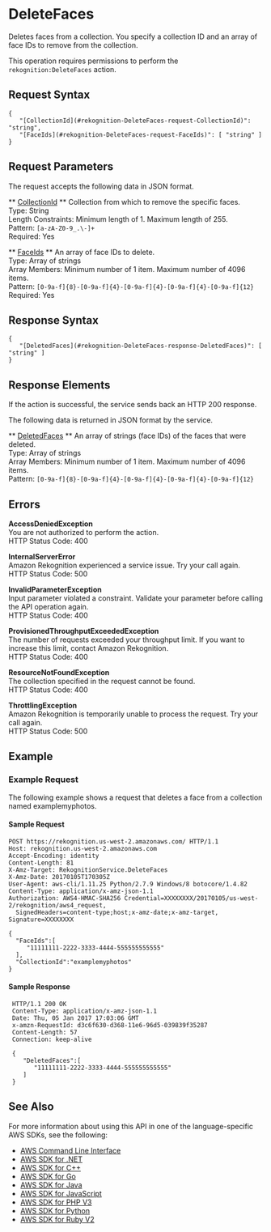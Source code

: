 # DeleteFaces<a name="API_DeleteFaces"></a>

Deletes faces from a collection\. You specify a collection ID and an array of face IDs to remove from the collection\.

This operation requires permissions to perform the `rekognition:DeleteFaces` action\.

## Request Syntax<a name="API_DeleteFaces_RequestSyntax"></a>

```
{
   "[CollectionId](#rekognition-DeleteFaces-request-CollectionId)": "string",
   "[FaceIds](#rekognition-DeleteFaces-request-FaceIds)": [ "string" ]
}
```

## Request Parameters<a name="API_DeleteFaces_RequestParameters"></a>

The request accepts the following data in JSON format\.

 ** [CollectionId](#API_DeleteFaces_RequestSyntax) **   <a name="rekognition-DeleteFaces-request-CollectionId"></a>
Collection from which to remove the specific faces\.  
Type: String  
Length Constraints: Minimum length of 1\. Maximum length of 255\.  
Pattern: `[a-zA-Z0-9_.\-]+`   
Required: Yes

 ** [FaceIds](#API_DeleteFaces_RequestSyntax) **   <a name="rekognition-DeleteFaces-request-FaceIds"></a>
An array of face IDs to delete\.  
Type: Array of strings  
Array Members: Minimum number of 1 item\. Maximum number of 4096 items\.  
Pattern: `[0-9a-f]{8}-[0-9a-f]{4}-[0-9a-f]{4}-[0-9a-f]{4}-[0-9a-f]{12}`   
Required: Yes

## Response Syntax<a name="API_DeleteFaces_ResponseSyntax"></a>

```
{
   "[DeletedFaces](#rekognition-DeleteFaces-response-DeletedFaces)": [ "string" ]
}
```

## Response Elements<a name="API_DeleteFaces_ResponseElements"></a>

If the action is successful, the service sends back an HTTP 200 response\.

The following data is returned in JSON format by the service\.

 ** [DeletedFaces](#API_DeleteFaces_ResponseSyntax) **   <a name="rekognition-DeleteFaces-response-DeletedFaces"></a>
An array of strings \(face IDs\) of the faces that were deleted\.  
Type: Array of strings  
Array Members: Minimum number of 1 item\. Maximum number of 4096 items\.  
Pattern: `[0-9a-f]{8}-[0-9a-f]{4}-[0-9a-f]{4}-[0-9a-f]{4}-[0-9a-f]{12}` 

## Errors<a name="API_DeleteFaces_Errors"></a>

 **AccessDeniedException**   
You are not authorized to perform the action\.  
HTTP Status Code: 400

 **InternalServerError**   
Amazon Rekognition experienced a service issue\. Try your call again\.  
HTTP Status Code: 500

 **InvalidParameterException**   
Input parameter violated a constraint\. Validate your parameter before calling the API operation again\.  
HTTP Status Code: 400

 **ProvisionedThroughputExceededException**   
The number of requests exceeded your throughput limit\. If you want to increase this limit, contact Amazon Rekognition\.  
HTTP Status Code: 400

 **ResourceNotFoundException**   
The collection specified in the request cannot be found\.  
HTTP Status Code: 400

 **ThrottlingException**   
Amazon Rekognition is temporarily unable to process the request\. Try your call again\.  
HTTP Status Code: 500

## Example<a name="API_DeleteFaces_Examples"></a>

### Example Request<a name="API_DeleteFaces_Example_1"></a>

The following example shows a request that deletes a face from a collection named examplemyphotos\.

#### Sample Request<a name="API_DeleteFaces_Example_1_Request"></a>

```
POST https://rekognition.us-west-2.amazonaws.com/ HTTP/1.1
Host: rekognition.us-west-2.amazonaws.com
Accept-Encoding: identity
Content-Length: 81
X-Amz-Target: RekognitionService.DeleteFaces
X-Amz-Date: 20170105T170305Z
User-Agent: aws-cli/1.11.25 Python/2.7.9 Windows/8 botocore/1.4.82
Content-Type: application/x-amz-json-1.1
Authorization: AWS4-HMAC-SHA256 Credential=XXXXXXXX/20170105/us-west-2/rekognition/aws4_request,
  SignedHeaders=content-type;host;x-amz-date;x-amz-target, Signature=XXXXXXXX

{
  "FaceIds":[
     "11111111-2222-3333-4444-555555555555"
  ],
  "CollectionId":"examplemyphotos"
}
```

#### Sample Response<a name="API_DeleteFaces_Example_1_Response"></a>

```
 HTTP/1.1 200 OK
 Content-Type: application/x-amz-json-1.1
 Date: Thu, 05 Jan 2017 17:03:06 GMT
 x-amzn-RequestId: d3c6f630-d368-11e6-96d5-039839f35287
 Content-Length: 57
 Connection: keep-alive

 {
    "DeletedFaces":[
       "11111111-2222-3333-4444-555555555555"
    ]
 }
```

## See Also<a name="API_DeleteFaces_SeeAlso"></a>

For more information about using this API in one of the language\-specific AWS SDKs, see the following:
+  [AWS Command Line Interface](https://docs.aws.amazon.com/goto/aws-cli/rekognition-2016-06-27/DeleteFaces) 
+  [AWS SDK for \.NET](https://docs.aws.amazon.com/goto/DotNetSDKV3/rekognition-2016-06-27/DeleteFaces) 
+  [AWS SDK for C\+\+](https://docs.aws.amazon.com/goto/SdkForCpp/rekognition-2016-06-27/DeleteFaces) 
+  [AWS SDK for Go](https://docs.aws.amazon.com/goto/SdkForGoV1/rekognition-2016-06-27/DeleteFaces) 
+  [AWS SDK for Java](https://docs.aws.amazon.com/goto/SdkForJava/rekognition-2016-06-27/DeleteFaces) 
+  [AWS SDK for JavaScript](https://docs.aws.amazon.com/goto/AWSJavaScriptSDK/rekognition-2016-06-27/DeleteFaces) 
+  [AWS SDK for PHP V3](https://docs.aws.amazon.com/goto/SdkForPHPV3/rekognition-2016-06-27/DeleteFaces) 
+  [AWS SDK for Python](https://docs.aws.amazon.com/goto/boto3/rekognition-2016-06-27/DeleteFaces) 
+  [AWS SDK for Ruby V2](https://docs.aws.amazon.com/goto/SdkForRubyV2/rekognition-2016-06-27/DeleteFaces) 
